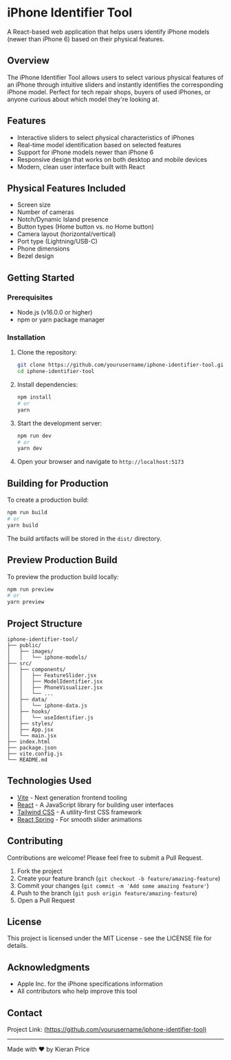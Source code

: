# iPhone Identifier Tool

A React-based web application that helps users identify iPhone models (newer than iPhone 6) based on their physical features.


## Overview

The iPhone Identifier Tool allows users to select various physical features of an iPhone through intuitive sliders and instantly identifies the corresponding iPhone model. Perfect for tech repair shops, buyers of used iPhones, or anyone curious about which model they're looking at.

## Features

- Interactive sliders to select physical characteristics of iPhones
- Real-time model identification based on selected features
- Support for iPhone models newer than iPhone 6
- Responsive design that works on both desktop and mobile devices
- Modern, clean user interface built with React

## Physical Features Included

- Screen size
- Number of cameras
- Notch/Dynamic Island presence
- Button types (Home button vs. no Home button)
- Camera layout (horizontal/vertical)
- Port type (Lightning/USB-C)
- Phone dimensions
- Bezel design

## Getting Started

### Prerequisites

- Node.js (v16.0.0 or higher)
- npm or yarn package manager

### Installation

1. Clone the repository:
   ```bash
   git clone https://github.com/yourusername/iphone-identifier-tool.git
   cd iphone-identifier-tool
   ```

2. Install dependencies:
   ```bash
   npm install
   # or
   yarn
   ```

3. Start the development server:
   ```bash
   npm run dev
   # or
   yarn dev
   ```

4. Open your browser and navigate to `http://localhost:5173`

## Building for Production

To create a production build:

```bash
npm run build
# or
yarn build
```

The build artifacts will be stored in the `dist/` directory.

## Preview Production Build

To preview the production build locally:

```bash
npm run preview
# or
yarn preview
```

## Project Structure

```
iphone-identifier-tool/
├── public/
│   ├── images/
│   │   └── iphone-models/
├── src/
│   ├── components/
│   │   ├── FeatureSlider.jsx
│   │   ├── ModelIdentifier.jsx
│   │   ├── PhoneVisualizer.jsx
│   │   └── ...
│   ├── data/
│   │   └── iphone-data.js
│   ├── hooks/
│   │   └── useIdentifier.js
│   ├── styles/
│   ├── App.jsx
│   └── main.jsx
├── index.html
├── package.json
├── vite.config.js
└── README.md
```

## Technologies Used

- [Vite](https://vitejs.dev/) - Next generation frontend tooling
- [React](https://reactjs.org/) - A JavaScript library for building user interfaces
- [Tailwind CSS](https://tailwindcss.com/) - A utility-first CSS framework
- [React Spring](https://react-spring.io/) - For smooth slider animations

## Contributing

Contributions are welcome! Please feel free to submit a Pull Request.

1. Fork the project
2. Create your feature branch (`git checkout -b feature/amazing-feature`)
3. Commit your changes (`git commit -m 'Add some amazing feature'`)
4. Push to the branch (`git push origin feature/amazing-feature`)
5. Open a Pull Request

## License

This project is licensed under the MIT License - see the LICENSE file for details.

## Acknowledgments

- Apple Inc. for the iPhone specifications information
- All contributors who help improve this tool

## Contact

Project Link: [(https://github.com/yourusername/iphone-identifier-tool)](https://github.com/Ghosty1667/iphonefinder/edit/main/README.md)

---

Made with ❤️ by Kieran Price
